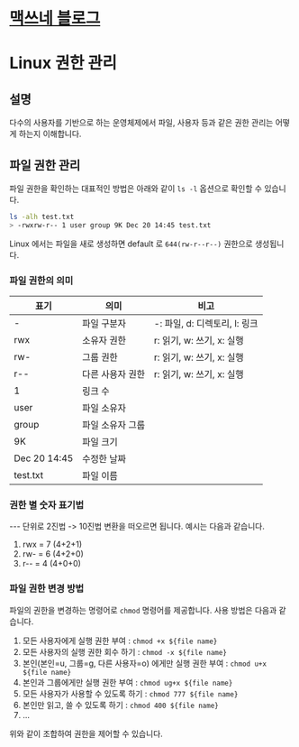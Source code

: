 <style type="text/css">
  @import url("/css/style-header.css");
</style>

# [맥쓰네 블로그](/ "https://home-max.github.io")

# Linux 권한 관리
## 설명
다수의 사용자를 기반으로 하는 운영체제에서 파일, 사용자 등과 같은 권한 관리는 어떻게 하는지 이해합니다.

## 파일 권한 관리
파일 권한을 확인하는 대표적인 방법은 아래와 같이 `ls -l` 옵션으로 확인할 수 있습니다.
```bash
ls -alh test.txt
> -rwxrw-r-- 1 user group 9K Dec 20 14:45 test.txt
```
Linux 에서는 파일을 새로 생성하면 default 로 `644(rw-r--r--)` 권한으로 생성됩니다.

### 파일 권한의 의미

|표기|의미|비고|
|---|---|---|
|-|파일 구분자|-: 파일, d: 디렉토리, l: 링크|
|rwx|소유자 권한|r: 읽기, w: 쓰기, x: 실행|
|rw-|그룹 권한|r: 읽기, w: 쓰기, x: 실행|
|r-\-|다른 사용자 권한|r: 읽기, w: 쓰기, x: 실행|
|1|링크 수||
|user|파일 소유자||
|group|파일 소유자 그룹||
|9K|파일 크기||
|Dec 20 14:45|수정한 날짜||
|test.txt|파일 이름||

### 권한 별 숫자 표기법
\-\-\- 단위로 2진법 -> 10진법 변환을 떠오르면 됩니다.
예시는 다음과 같습니다.
1. rwx = 7 (4+2+1)
2. rw- = 6 (4+2+0)
3. r-\- = 4 (4+0+0)

### 파일 권한 변경 방법
파일의 권한을 변경하는 명령어로 `chmod` 명령어를 제공합니다.
사용 방법은 다음과 같습니다.
1. 모든 사용자에게 실행 권한 부여 : `chmod +x ${file name}`
2. 모든 사용자의 실행 권한 회수 하기 : `chmod -x ${file name}`
3. 본인(본인=u, 그룹=g, 다른 사용자=o) 에게만 실행 권한 부여 : `chmod u+x ${file name}`
4. 본인과 그룹에게만 실행 권한 부여 : `chmod ug+x ${file name}`
5. 모든 사용자가 사용할 수 있도록 하기 : `chmod 777 ${file name}`
6. 본인만 읽고, 쓸 수 있도록 하기 : `chmod 400 ${file name}`
7. ... 

위와 같이 조합하여 권한을 제어할 수 있습니다.